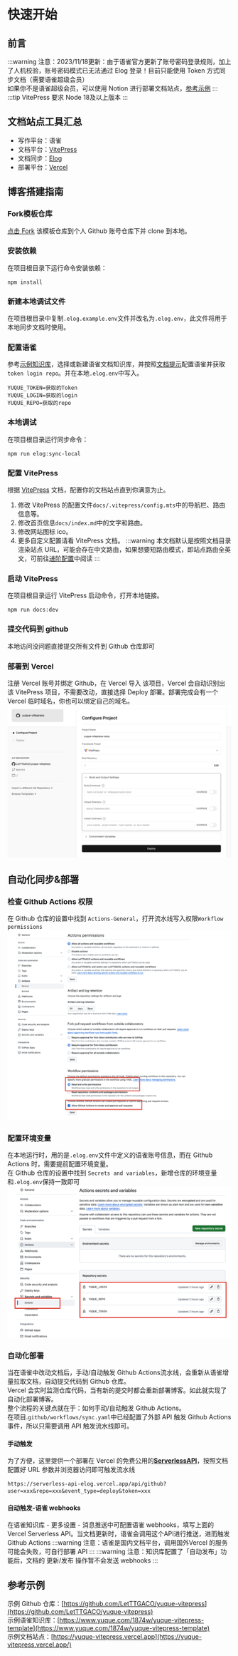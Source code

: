 
# 快速开始

## 前言
:::warning
注意：2023/11/18更新：由于语雀官方更新了账号密码登录规则，加上了人机校验，账号密码模式已无法通过 Elog 登录！目前只能使用 Token 方式同步文档（需要语雀超级会员）  
如果你不是语雀超级会员，可以使用 Notion 进行部署文档站点，[参考示例](https://github.com/LetTTGACO/elog-docs)
:::
:::tip
VitePress 要求 Node 18及以上版本
:::

## 文档站点工具汇总

- 写作平台：语雀
- 文档平台：[VitePress](https://vitepress.dev/)
- 文档同步：[Elog](https://github.com/LetTTGACO/elog)
- 部署平台：[Vercel](https://vercel.com)

## 博客搭建指南

### Fork模板仓库
[点击 Fork](https://github.com/elog-x/yuque-vitepress/fork) 该模板仓库到个人 Github 账号仓库下并 clone 到本地。

### 安装依赖
在项目根目录下运行命令安装依赖：
```shell
npm install
```

### 新建本地调试文件
在项目根目录中复制`.elog.example.env`文件并改名为`.elog.env`，此文件将用于本地同步文档时使用。

### 配置语雀
参考[示例知识库](https://www.yuque.com/1874w/yuque-vitepress-template)，选择或新建语雀文档知识库，并按照[文档提示](https://elog.1874.cool/notion/gvnxobqogetukays#login)配置语雀并获取`token login repo`。并在本地`.elog.env`中写入。
```
YUQUE_TOKEN=获取的Token
YUQUE_LOGIN=获取的login
YUQUE_REPO=获取的repo
```

### 本地调试
在项目根目录运行同步命令：
```shell
npm run elog:sync-local
```

### 配置 VitePress
根据 [VitePress](https://vitepress.dev/) 文档，配置你的文档站点直到你满意为止。

1. 修改 VitePress 的配置文件`docs/.vitepress/config.mts`中的导航栏、路由信息等。
2. 修改首页信息`docs/index.md`中的文字和路由。
3. 修改网站图标 ico。
4. 更多自定义配置请看 VitePress 文档。
:::warning
本文档默认是按照文档目录渲染站点 URL，可能会存在中文路由，如果想要短路由模式，即站点路由全英文，可前往[进阶配置](/docs/进阶配置/VitePress短路由模式)中阅读
:::

### 启动 VitePress
在项目根目录运行 VitePress 启动命令，打开本地链接。
```shell
npm run docs:dev
```

### 提交代码到 github
本地访问没问题直接提交所有文件到 Github 仓库即可

### 部署到 Vercel
注册 Vercel 账号并绑定 Github，在 Vercel 导入 该项目，Vercel 会自动识别出该 VitePress 项目，不需要改动，直接选择 Deploy 部署。部署完成会有一个 Vercel 临时域名，你也可以绑定自己的域名。
![image.png](../images/2df2e6f85b7ba8d86f83a103988f08a4.png)

## 自动化同步&部署

### 检查 Github Actions 权限
在 Github 仓库的设置中找到 `Actions-General`，打开流水线写入权限`Workflow permissions`
![image.png](../images/ea903f5672495500ba7966b348453446.png)

### 配置环境变量
在本地运行时，用的是`.elog.env`文件中定义的语雀账号信息，而在 Github Actions 时，需要提前配置环境变量。  
在 Github 仓库的设置中找到 `Secrets and variables`，新增仓库的环境变量和`.elog.env`保持一致即可
![image.png](../images/e9c14f115e7d8239d0126515b71c0b42.png)

### 自动化部署
当在语雀中改动文档后，手动/自动触发 Github Actions流水线，会重新从语雀增量拉取文档，自动提交代码到 Github 仓库。  
Vercel 会实时监测仓库代码，当有新的提交时都会重新部署博客。如此就实现了自动化部署博客。  
整个流程的关键点就在于：如何手动/自动触发 Github Actions。  
在项目.`github/workflows/sync.yaml`中已经配置了外部 API 触发 Github Actions 事件，所以只需要调用 API 触发流水线即可。

#### 手动触发
为了方便，这里提供一个部署在 Vercel 的免费公用的[**ServerlessAPI**](https://github.com/elog-x/serverless-api)，按照文档配置好 URL 参数并浏览器访问即可触发流水线
```shell
https://serverless-api-elog.vercel.app/api/github?user=xxx&repo=xxx&event_type=deploy&token=xxx
```

#### 自动触发-语雀 webhooks
在语雀知识库 - 更多设置 - 消息推送中可配置语雀 webhooks，填写上面的 Vercel Serverless API。当文档更新时，语雀会调用这个API进行推送，进而触发 Github Actions
:::warning
注意：语雀是国内文档平台，调用国外Vercel 的服务可能会失败，可自行部署 API
:::
:::warning
注意：知识库配置了「自动发布」功能后，文档的 更新/发布 操作暂不会发送 webhooks
:::

## 参考示例
示例 Github 仓库：[https://github.com/LetTTGACO/yuque-vitepress](https://github.com/LetTTGACO/yuque-vitepress)  
示例语雀知识库：[https://www.yuque.com/1874w/yuque-vitepress-template](https://www.yuque.com/1874w/yuque-vitepress-template)  
示例文档站点：[https://yuque-vitepress.vercel.app](https://yuque-vitepress.vercel.app/)  
